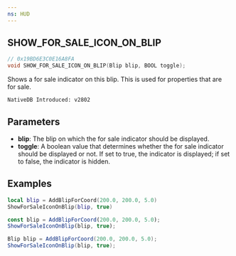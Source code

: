 ```yaml
---
ns: HUD
---
```

## SHOW_FOR_SALE_ICON_ON_BLIP

```c
// 0x19BD6E3C0E16A8FA
void SHOW_FOR_SALE_ICON_ON_BLIP(Blip blip, BOOL toggle);
```

Shows a for sale indicator on this blip. This is used for properties that are for sale.

```
NativeDB Introduced: v2802
```

## Parameters
* **blip**: The blip on which the for sale indicator should be displayed.
* **toggle**: A boolean value that determines whether the for sale indicator should be displayed or not. If set to true, the indicator is displayed; if set to false, the indicator is hidden.

## Examples

```lua
local blip = AddBlipForCoord(200.0, 200.0, 5.0)
ShowForSaleIconOnBlip(blip, true)
```

```js
const blip = AddBlipForCoord(200.0, 200.0, 5.0);
ShowForSaleIconOnBlip(blip, true);
```

```cs
Blip blip = AddBlipForCoord(200.0, 200.0, 5.0);
ShowForSaleIconOnBlip(blip, true);
```